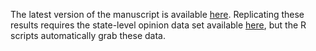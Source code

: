 The latest version of the manuscript is available [here](http://www.carlislerainey.com/files/need.pdf). Replicating these results requires the state-level opinion data set available [here](https://github.com/carlislerainey/ACA_Opinion/blob/master/Data/mrp_est.csv), but the R scripts automatically grab these data.
